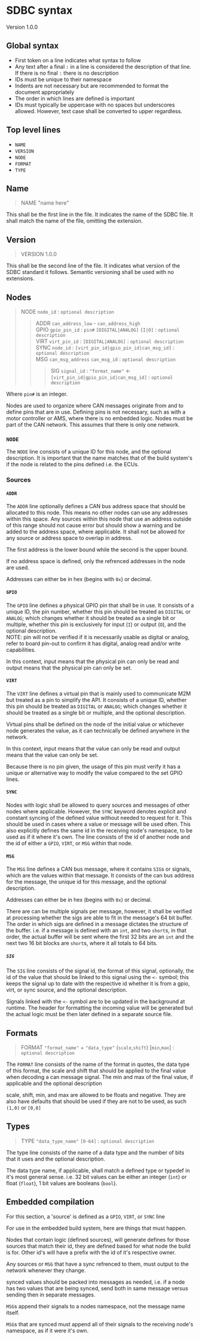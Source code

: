 # SDBC syntax

Version 1.0.0

## Global syntax

- First token on a line indicates what syntax to follow
- Any text after a final `:` in a line is considered the description of that line. If there is no final `:` there is no description
- IDs must be unique to their namespace
- Indents are not necessary but are recommended to format the document appropriately
- The order in which lines are defined is important
- IDs must typically be uppercase with no spaces but underscores allowed. However, text case shall be converted to upper regardless.

## Top level lines

- `NAME`
- `VERSION`
- `NODE`
- `FORMAT`
- `TYPE`

## Name

> NAME "name here"

This shall be the first line in the file. It indicates the name of the SDBC file. It shall match the name of the file, omitting the extension.

## Version

> VERSION 1.0.0

This shall be the second line of the file. It indicates what version of the SDBC standard it follows.
Semantic versioning shall be used with no extensions.

## Nodes

> NODE `node_id` : `optional description`
> > ADDR `can_address_low` - `can_address_high`  
> > GPIO `gpio_pin_id` : `pin#` `[DIGITAL|ANALOG]` `[I|O]` : `optional description`  
> > VIRT `virt_pin_id` : `[DIGITAL|ANALOG]` : `optional description`  
> > SYNC `node_id` : `[virt_pin_id|gpio_pin_id|can_msg_id]` : `optional description`  
> > MSG `can_msg_address` `can_msg_id` : `optional description`  
> > > SIG `signal_id` : `"format_name"` <- `[virt_pin_id|gpio_pin_id|can_msg_id]` : `optional description`  

Where `pin#` is an integer.

Nodes are used to organize where CAN messages originate from and to define pins that are in use. Defining pins is not necessary, such as with a motor controller or AMS, where there is no embedded logic. Nodes must be part of the CAN network. This assumes that there is only one network.

### `NODE`

The `NODE` line consists of a unique ID for this node, and the optional description. It is important that the name matches that of the build system's if the node is related to the pins defined i.e. the ECUs.

### Sources

#### `ADDR`

The `ADDR` line optionally defines a CAN bus address space that should be allocated to this node. This means no other nodes can use any addresses within this space. Any sources within this node that use an address outside of this range should not cause error but should show a warning and be added to the address space, where applicable. It shall not be allowed for any source or address space to overlap in address.

The first address is the lower bound while the second is the upper bound.

If no address space is defined, only the refrenced addresses in the node are used.

Addresses can either be in hex (begins with `0x`) or decimal.

#### `GPIO`

The `GPIO` line defines a physical GPIO pin that shall be in use. It consists of a unique ID, the pin number, whether this pin should be treated as `DIGITAL` or `ANALOG`; which changes whether it should be treated as a single bit or multiple, whether this pin is exclusively for input (`I`) or output (`O`), and the optional description.  
NOTE: pin will not be verified if it is necessarily usable as digital or analog, refer to board pin-out to confirm it has digital, analog read and/or write capabilities.

In this context, input means that the physical pin can only be read and output means that the physical pin can only be set.

#### `VIRT`

The `VIRT` line defines a virtual pin that is mainly used to communicate M2M but treated as a pin to simplify the API. It consists of a unique ID, whether this pin should be treated as `DIGITAL` or `ANALOG`; which changes whether it should be treated as a single bit or multiple, and the optional description.

Virtual pins shall be defined on the node of the initial value or whichever node generates the value, as it can technically be defined anywhere in the network.

In this context, input means that the value can only be read and output means that the value can only be set.

Because there is no pin given, the usage of this pin must verify it has a unique or alternative way to modify the value compared to the set GPIO lines.

#### `SYNC`

Nodes with logic shall be allowed to query sources and messages of other nodes where applicable. However, the `SYNC` keyword denotes explicit and constant syncing of the defined value without needed to request for it. This should be used in cases where a value or message will be used often. This also explicitly defines the same id in the receiving node's namespace, to be used as if it where it's own. The line consists of the id of another node and the id of either a `GPIO`, `VIRT`, or `MSG` within that node.

#### `MSG`

The `MSG` line defines a CAN bus message, where it contains `SIG`s or signals, which are the values within that message. It consists of the can bus address for the message, the unique id for this message, and the optional description.

Addresses can either be in hex (begins with `0x`) or decimal.

There are can be multiple signals per message, however, it shall be verified at processing whether the sigs are able to fit in the message's 64 bit buffer. The order in which sigs are defined in a message dictates the structure of the buffer. i.e. if a message is defined with an `int`, and two `short`s, in that order, the actual buffer will be sent where the first 32 bits are an `int` and the next two 16 bit blocks are `short`s, where it all totals to 64 bits.

##### `SIG`

The `SIG` line consists of the signal id, the format of this signal, optionally, the id of the value that should be linked to this signal using the `<-` symbol; this keeps the signal up to date with the respective id whether it is from a gpio, virt, or sync source, and the optional description.

Signals linked with the `<-` symbol are to be updated in the background at runtime. The header for formatting the incoming value will be generated but the actual logic must be then later defined in a separate source file.

## Formats

> FORMAT `"format_name"` + `"data_type"` (`scale`,`shift`) [`min`,`max`] : `optional description`

The `FORMAT` line consists of the name of the format in quotes, the data type of this format, the scale and shift that should be applied to the final value when decoding a can message signal. The min and max of the final value, if applicable and the optional description

scale, shift, min, and max are allowed to be floats and negative. They are also have defaults that should be used if they are not to be used, as such `(1,0)` or `[0,0]`

## Types

> TYPE `"data_type_name"` `[0-64]` : `optional description`

The type line consists of the name of a data type and the number of bits that it uses and the optional description.

The data type name, if applicable, shall match a defined type or typedef in it's most general sense. i.e. 32 bit values can be either an integer (`int`) or float (`float`), 1 bit values are booleans (`bool`).

## Embedded compilation

For this section, a 'source' is defined as a `GPIO`, `VIRT`, or `SYNC` line

For use in the embedded build system, here are things that must happen.

Nodes that contain logic (defined sources), will generate defines for those sources that match their id, they are defined based for what node the build is for. Other id's will have a prefix with the id of it's respective owner.

Any sources or `MSG` that have a sync refrenced to them, must output to the network whenever they change.

synced values should be packed into messages as needed, i.e. if a node has two values that are being synced, send both in same message versus sending then in separate messages.

`MSG`s append their signals to a nodes namespace, not the message name itself.

`MSG`s that are synced must append all of their signals to the receiving node's namespace, as if it were it's own.
